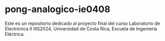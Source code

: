 # pong-analogico-ie0408
Este es un repositorio dedicado al proyecto final del curso Laboratorio de Electrónica II IIIS2024, Universidad de Costa Rica, Escuela de Ingeniería Eléctrica.
